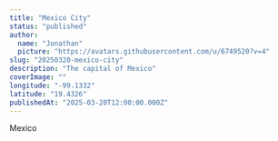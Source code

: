 ```yaml
---
title: "Mexico City"
status: "published"
author:
  name: "Jonathan"
  picture: "https://avatars.githubusercontent.com/u/6749520?v=4"
slug: "20250320-mexico-city"
description: "The capital of Mexico"
coverImage: ""
longitude: "-99.1332"
latitude: "19.4326"
publishedAt: "2025-03-20T12:00:00.000Z"
---
```


Mexico
